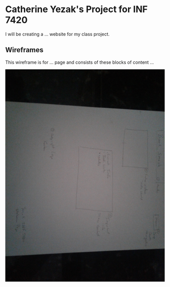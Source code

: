 # Catherine Yezak's Project for INF 7420

I will be creating a ... website for my class project.

## Wireframes

This wireframe is for ... page and consists of these blocks of content ...

![Wireframe of Homepage](wireframes/wireframe-homepage.jpg)

